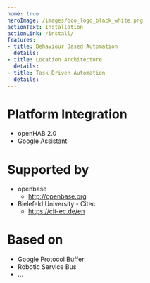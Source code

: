 ```yaml
---
home: true
heroImage: /images/bco_logo_black_white.png
actionText: Installation
actionLink: /install/
features:
- title: Behaviour Based Automation
  details: 
- title: Location Architecture
  details: 
- title: Task Driven Automation
  details: 
---
```


# Platform Integration
* openHAB 2.0
* Google Assistant

# Supported by
* openbase
  * <http://openbase.org>
* Bielefeld University - Citec
  * <https://cit-ec.de/en>
  
# Based on
* Google Protocol Buffer
* Robotic Service Bus
* ...
<Footer/>

